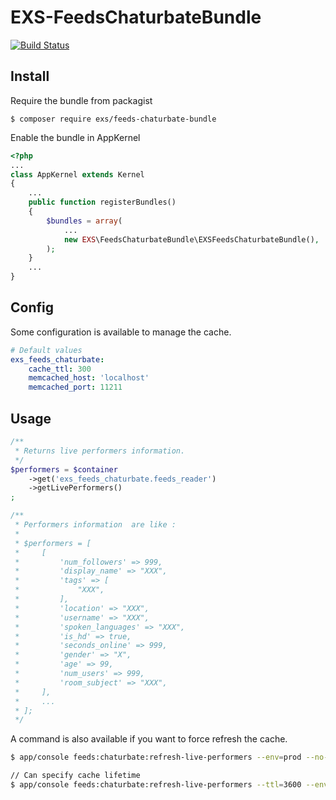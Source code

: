 # EXS-FeedsChaturbateBundle

[![Build Status](https://travis-ci.org/ExSituMarketing/EXS-FeedsChaturbateBundle.svg?branch=master)](https://travis-ci.org/ExSituMarketing/EXS-FeedsChaturbateBundle)

## Install

Require the bundle from packagist

```
$ composer require exs/feeds-chaturbate-bundle
```

Enable the bundle in AppKernel

```php
<?php
...
class AppKernel extends Kernel
{
    ...
    public function registerBundles()
    {
        $bundles = array(
            ...
            new EXS\FeedsChaturbateBundle\EXSFeedsChaturbateBundle(),
        );
    }
    ...
}
```

## Config

Some configuration is available to manage the cache.

```yml
# Default values
exs_feeds_chaturbate:
    cache_ttl: 300
    memcached_host: 'localhost'
    memcached_port: 11211
```

## Usage

```php
/**
 * Returns live performers information.
 */
$performers = $container
    ->get('exs_feeds_chaturbate.feeds_reader')
    ->getLivePerformers()
;

/**
 * Performers information  are like :
 *
 * $performers = [
 *     [
 *         'num_followers' => 999,
 *         'display_name' => "XXX",
 *         'tags' => [
 *             "XXX",
 *         ],
 *         'location' => "XXX",
 *         'username' => "XXX",
 *         'spoken_languages' => "XXX",
 *         'is_hd' => true,
 *         'seconds_online' => 999,
 *         'gender' => "X",
 *         'age' => 99,
 *         'num_users' => 999,
 *         'room_subject' => "XXX",
 *     ],
 *     ...
 * ];
 */
```

A command is also available if you want to force refresh the cache.

```bash
$ app/console feeds:chaturbate:refresh-live-performers --env=prod --no-debug

// Can specify cache lifetime
$ app/console feeds:chaturbate:refresh-live-performers --ttl=3600 --env=prod --no-debug
```
